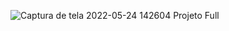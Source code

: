 ![Captura de tela 2022-05-24 142604](https://user-images.githubusercontent.com/99619125/183515955-8ce0ebd6-7b2f-4d61-bd08-805c3dc54713.png) Projeto Full
